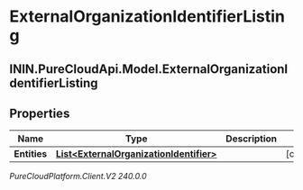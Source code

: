 # ExternalOrganizationIdentifierListing

## ININ.PureCloudApi.Model.ExternalOrganizationIdentifierListing

## Properties

|Name | Type | Description | Notes|
|------------ | ------------- | ------------- | -------------|
| **Entities** | [**List&lt;ExternalOrganizationIdentifier&gt;**](ExternalOrganizationIdentifier) |  | [optional] |



_PureCloudPlatform.Client.V2 240.0.0_
